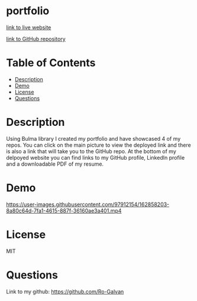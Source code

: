 # portfolio

[link to live website](https://ro-galvan.github.io/portfolio/)

[link to GitHub repository](https://github.com/Ro-Galvan/portfolio)

# Table of Contents
  - [Description](#description)
  - [Demo](#demo)
  - [License](#license)
  - [Questions](#questions)

# Description

Using Bulma library I created my portfolio and have showcased 4 of my repos. You can click on the main picture to view the deployed link and there is also a link that will take you to the GitHub repo. At the bottom of my delpoyed website you can find links to my GitHub profile, LinkedIn profile and a downloadable PDF of my resume. 

# Demo
https://user-images.githubusercontent.com/97912154/162858203-8a80c64d-7fa1-4615-887f-36160ae3a401.mp4

# License
 MIT


# Questions
  Link to my github:
  https://github.com/Ro-Galvan
